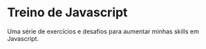 # Treino de Javascript
Uma série de exercícios e desafios para aumentar minhas skills em Javascript.
